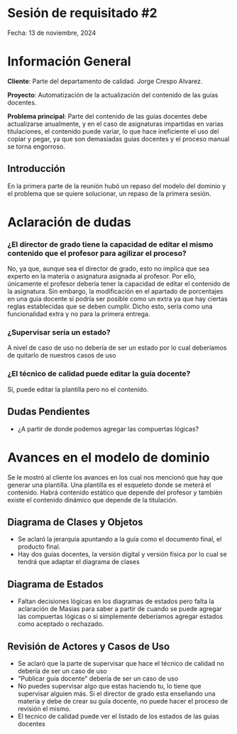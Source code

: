 # Sesión de requisitado #2
Fecha: 13 de noviembre, 2024

# Información General
**Cliente**: Parte del departamento de calidad. Jorge Crespo Alvarez.

**Proyecto**: Automatización de la actualización del contenido de las guías docentes.

**Problema principal**: Parte del contenido de las guías docentes debe actualizarse anualmente, y en el caso de asignaturas impartidas en varias titulaciones, el contenido puede variar, lo que hace ineficiente el uso del copiar y pegar, ya que son demasiadas guias docentes y el proceso manual se torna engorroso. 

## Introducción
En la primera parte de la reunión hubó un repaso del modelo del dominio y el problema que se quiere solucionar, un repaso de la primera sesión.

# Aclaración de dudas

### ¿El director de grado tiene la capacidad de editar el mismo contenido que el profesor para agilizar el proceso?

No, ya que, aunque sea el director de grado, esto no implica que sea experto en la materia o asignatura asignada al profesor. Por ello, únicamente el profesor debería tener la capacidad de editar el contenido de la asignatura. Sin embargo, la modificación en el apartado de porcentajes en una guia docente sí podría ser posible como un extra ya que hay ciertas reglas establecidas que se deben cumplir.  Dicho esto, sería como una funcionalidad extra y no para la primera entrega.

### ¿Supervisar sería un estado?
A nivel de caso de uso no debería de ser un estado por lo cual deberíamos de quitarlo de nuestros casos de uso

### ¿El técnico de calidad puede editar la guía docente?
Sí, puede editar la plantilla pero no el contenido.

## Dudas Pendientes
- ¿A partir de donde podemos agregar las compuertas lógicas?

# Avances en el modelo de dominio

Se le mostró al cliente los avances en los cual nos mencionó que hay que generar una plantilla. Una plantilla es el esqueleto donde se meterá el contenido.  Habrá contenido estático que depende del profesor y también existe el contenido dinámico que depende de la titulación.

## Diagrama de Clases y Objetos
- Se aclaró la jerarquía apuntando a la guía como el documento final, el producto final.
- Hay dos guías docentes, la versión digital y versión física por lo cual se tendrá que adaptar el diagrama de clases

## Diagrama de Estados
- Faltan decisiones lógicas en los diagramas de estados pero falta la aclaración de Masias para saber a partir de cuando se puede agregar las compuertas lógicas o si simplemente deberíamos agregar estados como aceptado o rechazado.

## Revisión de Actores y Casos de Uso
- Se aclaró que la parte de supervisar que hace el técnico de calidad no debería de ser un caso de uso
- "Publicar guía docente" debería de ser un caso de uso
- No puedes supervisar algo que estas haciendo tu, lo tiene que supervisar alguien más.  Si el director de grado esta enseñando una materia y debe de crear su guía docente, no puede hacer el proceso de revisión el mismo.
- El tecnico de calidad puede ver el listado de los estados de las guias docentes

